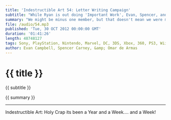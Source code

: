 ```yaml
---
title: 'Indestructible Art 54: Letter Writing Campaign'
subtitle: "While Ryan is out doing 'Important Work', Evan, Spencer, and Omar bring you the happenings from this week in Comics and Video Games."
summary: "We might be minus one member, but that doesn't mean we were minus any awesome for this weeks episode. Evan tells us about Smart Glass, Nintendo, and Halloween themed DLC. Spencer brings news about Jack Kirby's heirs, Dan Slott spoiling Spider-Man, and new news for the New 52. And we wrap it up with Pick's of the Week."
file: /audio/54.mp3
published: 'Tue, 30 OCT 2012 00:00:00 GMT'
duration: '01:41:26'
length: 48748127
tags: Sony, PlayStation, Nintendo, Marvel, DC, 3DS, Xbox, 360, PS3, Wii, PSN, XBLA, Video Games, Comics, Games, Indestructible Art, Borderlands, Bioshock, Smart Glass, Halloween, X-Play, AotS, Kirby, Saga, Slott, New 52
author: Evan Campbell, Spencer Carney, &amp; Omar de Armas
---
```


# {{ title }}


{{ subtitle }}


{{ summary }}


- - -

Indestructible Art: Holy Crap its been a Year and a Week.... and a Week!